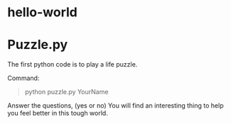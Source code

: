 # hello-world
# Puzzle.py

The first python code is to play a life puzzle. 

Command:
> python puzzle.py YourName

Answer the questions, (yes or no)
You will find an interesting thing to help you feel better in this tough world.


